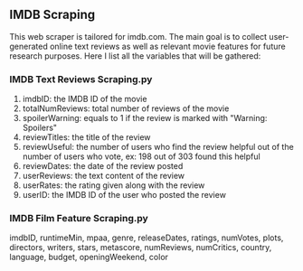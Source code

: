 ## IMDB Scraping

This web scraper is tailored for imdb.com. The main goal is to collect user-generated online text reviews as well as relevant movie features for future research purposes. Here I list all the variables that will be gathered:

### IMDB Text Reviews Scraping.py

1. imdbID: the IMDB ID of the movie
2. totalNumReviews: total number of reviews of the movie
3. spoilerWarning: equals to 1 if the review is marked with "Warning: Spoilers"
4. reviewTitles: the title of the review
5. reviewUseful: the number of users who find the review helpful out of the number of users who vote, ex: 198 out of 303 found this helpful
6. reviewDates: the date of the review posted
7. userReviews: the text content of the review
8. userRates: the rating given along with the review
9. userID: the IMDB ID of the user who posted the review


### IMDB Film Feature Scraping.py

imdbID, runtimeMin, mpaa, genre, releaseDates, ratings, numVotes, plots, directors, writers, stars, metascore, numReviews, numCritics, country, language, budget, openingWeekend, color
